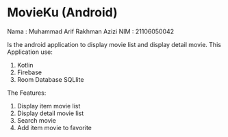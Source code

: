 # MovieKu (Android)

Nama : Muhammad Arif Rakhman Azizi
NIM : 21106050042

Is the android application to display movie list and display detail movie.
This Application use:
1. Kotlin
2. Firebase
3. Room Database SQLlite

The Features:
1. Display item movie list
2. Display detail movie list
3. Search movie
4. Add item movie to favorite
